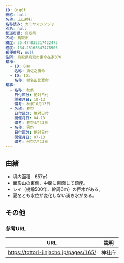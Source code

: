 ```yaml
---
ID: Qjq6f
総称: null
名称: 上山神社
名称読み: カミヤマジンジャ
別名: null
都道府県: 鳥取県
区域: 鳥取市
緯度: 35.474835317422475
経度: 134.25168347478905
郵便番号: null
住所: 鳥取県鳥取市東今在家370
祭神:
  - ID: BHo
    名称: 須佐之男命
  - ID: 1Di
    名称: 櫛名田比賣命
祭事:
  - 名称: 秋祭
    日付区分: 絶対日付
    開催月日: 10-13
    備考: 秋祭10月13日
  - 名称: 春祭
    日付区分: 絶対日付
    開催月日: 04-13
    備考: 春祭4月13日
  - 名称: 例祭
    日付区分: 絶対日付
    開催月日: 07-13
    備考: 例祭7月13日
---
```


## 由緒

- 境内面積　657㎡
- 面影山の東側、中腹に東面して鎮座。
- シイ（樹齢500年、幹周6ｍ）の巨木がある。
- 夏冬とも水位が変化しない湧き水がある。

## その他

### 参考URL

| URL                                    | 説明   |
| -------------------------------------- | ------ |
| https://tottori-jinjacho.jp/pages/165/ | 神社庁 |

